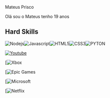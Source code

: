 Mateus Prisco

Olá sou o Mateus tenho 19 anos 

## Hard Skills
![Nodejs](https://img.shields.io/badge/Node.js-43853D?style=for-the-badge&logo=node.js&logoColor=black)![Javascript](https://img.shields.io/badge/JavaScript-F7DF1E?style=for-the-badge&logo=javascript&logoColor=black)![HTML5](https://img.shields.io/badge/HTML5-E34F26?style=for-the-badge&logo=html5&logoColor=white)![CSS3](https://img.shields.io/badge/CSS3-1572B6?style=for-the-badge&logo=css3&logoColor=white)![PYTON](https://img.shields.io/badge/Python-14354C?style=for-the-badge&logo=python&logoColor=white)

[![Youtube](https://img.shields.io/badge/YouTube_Music-FF0000?style=for-the-badge&logo=youtube-music&logoColor=white)](https://www.youtube.com/@BRKsEDU)

[![Xbox](https://img.shields.io/badge/Xbox-107C10?style=for-the-badge&logo=xbox&logoColor=white)

[![Epic Games](https://img.shields.io/badge/Epic%20Games-313131?style=for-the-badge&logo=Epic%20Games&logoColor=white)

[![Microsoft](https://img.shields.io/badge/Microsoft-666666?style=for-the-badge&logo=microsoft&logoColor=white)

[![Netflix](https://img.shields.io/badge/Netflix-E50914?style=for-the-badge&logo=netflix&logoColor=white)
